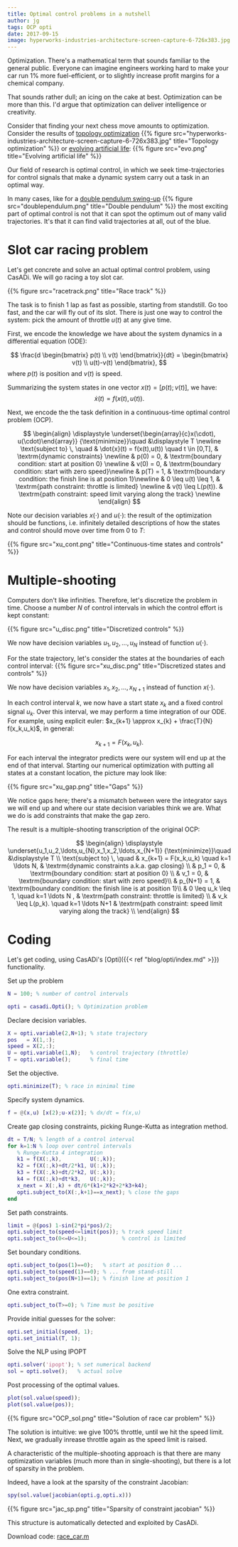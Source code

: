 ```yaml
---
title: Optimal control problems in a nutshell
author: jg
tags: OCP opti
date: 2017-09-15
image: hyperworks-industries-architecture-screen-capture-6-726x383.jpg
---
```

Optimization.
There's a mathematical term that sounds familiar to the general public.
Everyone can imagine engineers working hard to make your car run 1% more fuel-efficient,
or to slightly increase profit margins for a chemical company.

<!--more-->

That sounds rather dull; an icing on the cake at best.
Optimization can be more than this. I'd argue that optimization can deliver intelligence or creativity.

Consider that finding your next chess move amounts to optimization. Consider the results of [topology optimization](http://www.altairhyperworks.com/industry/Architecture)
{{% figure src="hyperworks-industries-architecture-screen-capture-6-726x383.jpg" title="Topology optimization" %}}
or [evolving artificial life](https://youtu.be/CXTZHHQ7ZiQ?t=1m5s):
{{% figure src="evo.png" title="Evolving artificial life" %}}

Our field of research is optimal control, in which we seek time-trajectories for control signals that make a dynamic system carry out a task in an optimal way.

In many cases, like for a [double pendulum swing-up](https://youtu.be/B6vr1x6KDaY?t=5s)
{{% figure src="doublependulum.png" title="Double pendulum" %}}
the most exciting part of optimal control is not that it can spot the optimum out of many valid trajectories.
It's that it can find valid trajectories at all, out of the blue.

# Slot car racing problem

Let's get concrete and solve an actual optimal control problem, using CasADi.
We will go racing a toy slot car.

{{% figure src="racetrack.png" title="Race track" %}}

The task is to finish 1 lap as fast as possible, starting from standstill.
Go too fast, and the car will fly out of its slot.
There is just one way to control the system: pick the amount of throttle $u(t)$ at any give time.

First, we encode the knowledge we have about the system dynamics in a differential equation (ODE):

$$
\frac{d \begin{bmatrix} p(t) \\ v(t) \end{bmatrix}}{dt} = \begin{bmatrix} v(t) \\ u(t)-v(t) \end{bmatrix},
$$
where $p(t)$ is position and $v(t)$ is speed.

Summarizing the system states in one vector $x(t) = [p(t);v(t)]$, we have:
$$
\dot{x}(t) = f(x(t),u(t)).
$$

Next, we encode the the task definition in a continuous-time optimal control problem (OCP).

$$
\begin{align}
  \displaystyle \underset{\begin{array}{c}x(\cdot), u(\cdot)\end{array}}
  {\text{minimize}}\quad &\displaystyle T \newline
  \text{subject to} \, \quad
  & \dot{x}(t) = f(x(t),u(t)) \quad  t \in [0,T], & \textrm{dynamic constraints} \newline
  & p(0) = 0, & \textrm{boundary condition: start at position 0}  \newline
  & v(0) = 0, & \textrm{boundary condition: start with zero speed}\newline
  & p(T) = 1, & \textrm{boundary condition: the finish line is at position 1}\newline
  & 0 \leq u(t) \leq 1, & \textrm{path constraint: throttle is limited} \newline
  & v(t) \leq L(p(t)). & \textrm{path constraint: speed limit varying along the track} \newline
\end{align}
$$

Note our decision variables $x(\cdot)$ and $u(\cdot)$: the result of the optimization should be functions, i.e. infinitely detailed descriptions of how the states and control should move over time from $0$ to $T$:

{{% figure src="xu_cont.png" title="Continuous-time states and controls" %}}

# Multiple-shooting

Computers don't like infinities. Therefore, let's discretize the problem in time.
Choose a number $N$ of control intervals in which the control effort is kept constant:

{{% figure src="u_disc.png" title="Discretized controls" %}}

We now have decision variables $u_1,u_2,\ldots,u_{N}$ instead of function $u(\cdot)$.

For the state trajectory, let's consider the states at the boundaries of each control interval:
{{% figure src="xu_disc.png" title="Discretized states and controls" %}}

We now have decision variables $x_1,x_2,\ldots,x_{N+1}$ instead of function $x(\cdot)$.

In each control interval $k$, we now have a start state $x_k$ and a fixed control signal $u_k$.
Over this interval, we may perform a time integration of our ODE.
For example, using explicit euler: $x_{k+1} \approx x_{k} + \frac{T}{N} f(x_k,u_k)$, in general:

$$
x_{k+1} = F(x_k,u_k).
$$

For each interval the integrator predicts were our system will end up at the end of that interval.
Starting our numerical optimization with putting all states at a constant location, the picture may look like:

{{% figure src="xu_gap.png" title="Gaps" %}}

We notice gaps here; there's a mismatch between were the integrator says we will end up and where our state decision variables think we are.
What we do is add constraints that make the gap zero.

The result is a multiple-shooting transcription of the original OCP:

$$
\begin{align}
  \displaystyle \underset{u_1,u_2,\ldots,u_{N},x_1,x_2,\ldots,x_{N+1}}
  {\text{minimize}}\quad &\displaystyle T \\
  \text{subject to} \, \quad
  & x_{k+1} = F(x_k,u_k) \quad  k=1 \ldots N, & \textrm{dynamic constraints a.k.a. gap closing} \\
  & p_1 = 0, & \textrm{boundary condition: start at position 0}  \\
  & v_1 = 0, & \textrm{boundary condition: start with zero speed}\\
  & p_{N+1} = 1, & \textrm{boundary condition: the finish line is at position 1}\\
  & 0 \leq u_k \leq 1, \quad  k=1 \ldots N , & \textrm{path constraint: throttle is limited} \\
  & v_k \leq L(p_k). \quad  k=1 \ldots N+1 & \textrm{path constraint: speed limit varying along the track} \\
\end{align}
$$

# Coding

Let's get coding, using CasADi's [Opti]({{< ref "blog/opti/index.md" >}}) functionality.

Set up the problem
```matlab
N = 100; % number of control intervals

opti = casadi.Opti(); % Optimization problem
```

Declare decision variables.

```matlab
X = opti.variable(2,N+1); % state trajectory
pos   = X(1,:);
speed = X(2,:);
U = opti.variable(1,N);   % control trajectory (throttle)
T = opti.variable();      % final time
```

Set the objective.
```matlab
opti.minimize(T); % race in minimal time
```

Specify system dynamics.
```matlab
f = @(x,u) [x(2);u-x(2)]; % dx/dt = f(x,u)
```

Create gap closing constraints, picking Runge-Kutta as integration method.

```matlab
dt = T/N; % length of a control interval
for k=1:N % loop over control intervals
   % Runge-Kutta 4 integration
   k1 = f(X(:,k),         U(:,k));
   k2 = f(X(:,k)+dt/2*k1, U(:,k));
   k3 = f(X(:,k)+dt/2*k2, U(:,k));
   k4 = f(X(:,k)+dt*k3,   U(:,k));
   x_next = X(:,k) + dt/6*(k1+2*k2+2*k3+k4);
   opti.subject_to(X(:,k+1)==x_next); % close the gaps
end
```

Set path constraints.
```matlab
limit = @(pos) 1-sin(2*pi*pos)/2;
opti.subject_to(speed<=limit(pos)); % track speed limit
opti.subject_to(0<=U<=1);           % control is limited
```

Set boundary conditions.
```matlab
opti.subject_to(pos(1)==0);   % start at position 0 ...
opti.subject_to(speed(1)==0); % ... from stand-still
opti.subject_to(pos(N+1)==1); % finish line at position 1
```

One extra constraint.
```matlab
opti.subject_to(T>=0); % Time must be positive
```

Provide initial guesses for the solver:
```matlab
opti.set_initial(speed, 1);
opti.set_initial(T, 1);
```

Solve the NLP using IPOPT

```matlab
opti.solver('ipopt'); % set numerical backend
sol = opti.solve();   % actual solve
```


Post processing of the optimal values.
```matlab
plot(sol.value(speed));
plot(sol.value(pos));
```

{{% figure src="OCP_sol.png" title="Solution of race car problem" %}}

The solution is intuitive: we give 100% throttle, until we hit the speed limit. Next, we gradually inrease throttle again as the speed limit is raised.


A characteristic of the multiple-shooting approach is that there are many optimization variables (much more than in single-shooting),
but there is a lot of sparsity in the problem.

Indeed, have a look at the sparsity of the constraint Jacobian:
```matlab
spy(sol.value(jacobian(opti.g,opti.x)))
```

{{% figure src="jac_sp.png" title="Sparsity of constraint jacobian" %}}

This structure is automatically detected and exploited by CasADi.

Download code: [race_car.m](race_car.m)
